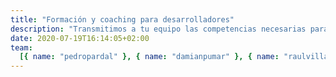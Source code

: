 ```yaml
---
title: "Formación y coaching para desarrolladores"
description: "Transmitimos a tu equipo las competencias necesarias para desarrollar software de forma profesional."
date: 2020-07-19T16:14:05+02:00
team:
  [{ name: "pedropardal" }, { name: "damianpumar" }, { name: "raulvillares" }]
---
```

